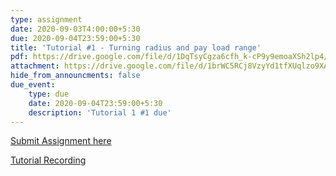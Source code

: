 ```yaml
---
type: assignment
date: 2020-09-03T4:00:00+5:30
due: 2020-09-04T23:59:00+5:30
title: 'Tutorial #1 - Turning radius and pay load range'
pdf: https://drive.google.com/file/d/1DqTsyCgza6cfh_k-cP9y9emoaXSh2lp4/view?usp=sharing
attachment: https://drive.google.com/file/d/1brWC5RCj8VzyYd1tfXUqlzo9XAOXJE9S/view?usp=sharing
hide_from_announcments: false
due_event: 
    type: due
    date: 2020-09-04T23:59:00+5:30
    description: 'Tutorial 1 #1 due'
---
```

[Submit Assignment here](https://learn.priyanshsingh.in/)

[Tutorial Recording](https://drive.google.com/file/d/1brWC5RCj8VzyYd1tfXUqlzo9XAOXJE9S/view?usp=sharing)